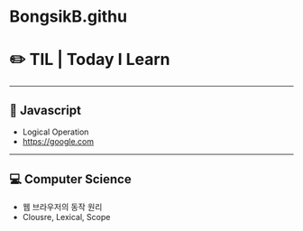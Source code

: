 # BongsikB.githu 
# ✏️ TIL | Today I Learn

<hr>

## 🌱 Javascript
* Logical Operation
* https://google.com 

<hr>

## 💻 Computer Science
* 웹 브라우저의 동작 원리
* Clousre, Lexical, Scope
